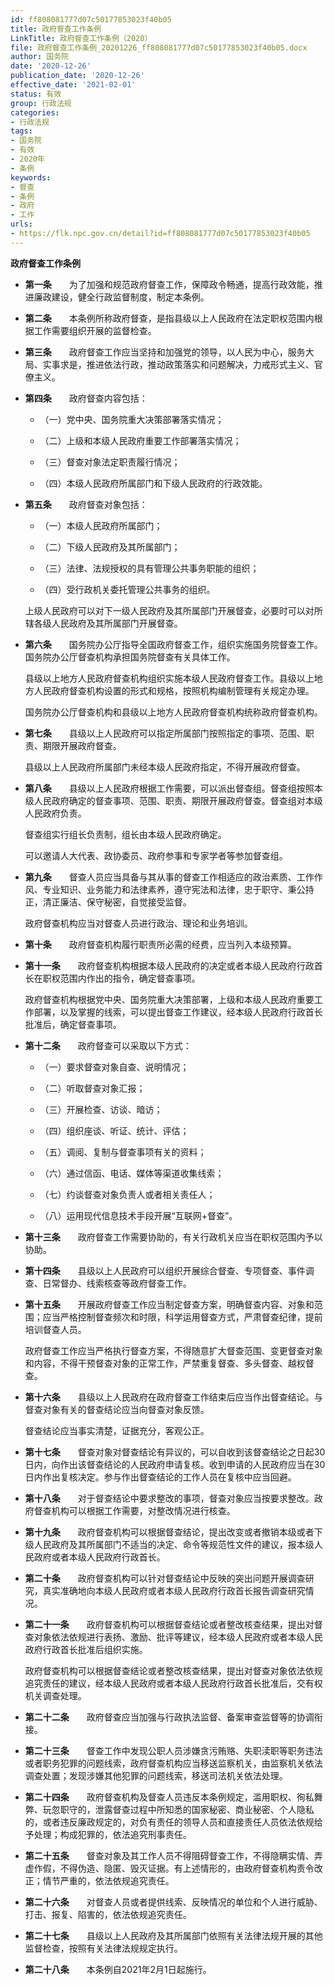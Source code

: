 ```yaml
---
id: ff808081777d07c50177853023f40b05
title: 政府督查工作条例
LinkTitle: 政府督查工作条例（2020）
file: 政府督查工作条例_20201226_ff808081777d07c50177853023f40b05.docx
author: 国务院
date: '2020-12-26'
publication_date: '2020-12-26'
effective_date: '2021-02-01'
status: 有效
group: 行政法规
categories:
- 行政法规
tags:
- 国务院
- 有效
- 2020年
- 条例
keywords:
- 督查
- 条例
- 政府
- 工作
urls:
- https://flk.npc.gov.cn/detail?id=ff808081777d07c50177853023f40b05
---
```


**政府督查工作条例**

- **第一条**　　为了加强和规范政府督查工作，保障政令畅通，提高行政效能，推进廉政建设，健全行政监督制度，制定本条例。

- **第二条**　　本条例所称政府督查，是指县级以上人民政府在法定职权范围内根据工作需要组织开展的监督检查。

- **第三条**　　政府督查工作应当坚持和加强党的领导，以人民为中心，服务大局、实事求是，推进依法行政，推动政策落实和问题解决，力戒形式主义、官僚主义。

- **第四条**　　政府督查内容包括：

  - （一）党中央、国务院重大决策部署落实情况；

  - （二）上级和本级人民政府重要工作部署落实情况；

  - （三）督查对象法定职责履行情况；

  - （四）本级人民政府所属部门和下级人民政府的行政效能。

- **第五条**　　政府督查对象包括：

  - （一）本级人民政府所属部门；

  - （二）下级人民政府及其所属部门；

  - （三）法律、法规授权的具有管理公共事务职能的组织；

  - （四）受行政机关委托管理公共事务的组织。

  上级人民政府可以对下一级人民政府及其所属部门开展督查，必要时可以对所辖各级人民政府及其所属部门开展督查。

- **第六条**　　国务院办公厅指导全国政府督查工作，组织实施国务院督查工作。国务院办公厅督查机构承担国务院督查有关具体工作。

  县级以上地方人民政府督查机构组织实施本级人民政府督查工作。县级以上地方人民政府督查机构设置的形式和规格，按照机构编制管理有关规定办理。

  国务院办公厅督查机构和县级以上地方人民政府督查机构统称政府督查机构。

- **第七条**　　县级以上人民政府可以指定所属部门按照指定的事项、范围、职责、期限开展政府督查。

  县级以上人民政府所属部门未经本级人民政府指定，不得开展政府督查。

- **第八条**　　县级以上人民政府根据工作需要，可以派出督查组。督查组按照本级人民政府确定的督查事项、范围、职责、期限开展政府督查。督查组对本级人民政府负责。

  督查组实行组长负责制，组长由本级人民政府确定。

  可以邀请人大代表、政协委员、政府参事和专家学者等参加督查组。

- **第九条**　　督查人员应当具备与其从事的督查工作相适应的政治素质、工作作风、专业知识、业务能力和法律素养，遵守宪法和法律，忠于职守、秉公持正，清正廉洁、保守秘密，自觉接受监督。

  政府督查机构应当对督查人员进行政治、理论和业务培训。

- **第十条**　　政府督查机构履行职责所必需的经费，应当列入本级预算。

- **第十一条**　　政府督查机构根据本级人民政府的决定或者本级人民政府行政首长在职权范围内作出的指令，确定督查事项。

  政府督查机构根据党中央、国务院重大决策部署，上级和本级人民政府重要工作部署，以及掌握的线索，可以提出督查工作建议，经本级人民政府行政首长批准后，确定督查事项。

- **第十二条**　　政府督查可以采取以下方式：

  - （一）要求督查对象自查、说明情况；

  - （二）听取督查对象汇报；

  - （三）开展检查、访谈、暗访；

  - （四）组织座谈、听证、统计、评估；

  - （五）调阅、复制与督查事项有关的资料；

  - （六）通过信函、电话、媒体等渠道收集线索；

  - （七）约谈督查对象负责人或者相关责任人；

  - （八）运用现代信息技术手段开展“互联网+督查”。

- **第十三条**　　政府督查工作需要协助的，有关行政机关应当在职权范围内予以协助。

- **第十四条**　　县级以上人民政府可以组织开展综合督查、专项督查、事件调查、日常督办、线索核查等政府督查工作。

- **第十五条**　　开展政府督查工作应当制定督查方案，明确督查内容、对象和范围；应当严格控制督查频次和时限，科学运用督查方式，严肃督查纪律，提前培训督查人员。

  政府督查工作应当严格执行督查方案，不得随意扩大督查范围、变更督查对象和内容，不得干预督查对象的正常工作，严禁重复督查、多头督查、越权督查。

- **第十六条**　　县级以上人民政府在政府督查工作结束后应当作出督查结论。与督查对象有关的督查结论应当向督查对象反馈。

  督查结论应当事实清楚，证据充分，客观公正。

- **第十七条**　　督查对象对督查结论有异议的，可以自收到该督查结论之日起30日内，向作出该督查结论的人民政府申请复核。收到申请的人民政府应当在30日内作出复核决定。参与作出督查结论的工作人员在复核中应当回避。

- **第十八条**　　对于督查结论中要求整改的事项，督查对象应当按要求整改。政府督查机构可以根据工作需要，对整改情况进行核查。

- **第十九条**　　政府督查机构可以根据督查结论，提出改变或者撤销本级或者下级人民政府及其所属部门不适当的决定、命令等规范性文件的建议，报本级人民政府或者本级人民政府行政首长。

- **第二十条**　　政府督查机构可以针对督查结论中反映的突出问题开展调查研究，真实准确地向本级人民政府或者本级人民政府行政首长报告调查研究情况。

- **第二十一条**　　政府督查机构可以根据督查结论或者整改核查结果，提出对督查对象依法依规进行表扬、激励、批评等建议，经本级人民政府或者本级人民政府行政首长批准后组织实施。

  政府督查机构可以根据督查结论或者整改核查结果，提出对督查对象依法依规追究责任的建议，经本级人民政府或者本级人民政府行政首长批准后，交有权机关调查处理。

- **第二十二条**　　政府督查应当加强与行政执法监督、备案审查监督等的协调衔接。

- **第二十三条**　　督查工作中发现公职人员涉嫌贪污贿赂、失职渎职等职务违法或者职务犯罪的问题线索，政府督查机构应当移送监察机关，由监察机关依法调查处置；发现涉嫌其他犯罪的问题线索，移送司法机关依法处理。

- **第二十四条**　　政府督查机构及督查人员违反本条例规定，滥用职权、徇私舞弊、玩忽职守的，泄露督查过程中所知悉的国家秘密、商业秘密、个人隐私的，或者违反廉政规定的，对负有责任的领导人员和直接责任人员依法依规给予处理；构成犯罪的，依法追究刑事责任。

- **第二十五条**　　督查对象及其工作人员不得阻碍督查工作，不得隐瞒实情、弄虚作假，不得伪造、隐匿、毁灭证据。有上述情形的，由政府督查机构责令改正；情节严重的，依法依规追究责任。

- **第二十六条**　　对督查人员或者提供线索、反映情况的单位和个人进行威胁、打击、报复、陷害的，依法依规追究责任。

- **第二十七条**　　县级以上人民政府及其所属部门依照有关法律法规开展的其他监督检查，按照有关法律法规规定执行。

- **第二十八条**　　本条例自2021年2月1日起施行。
